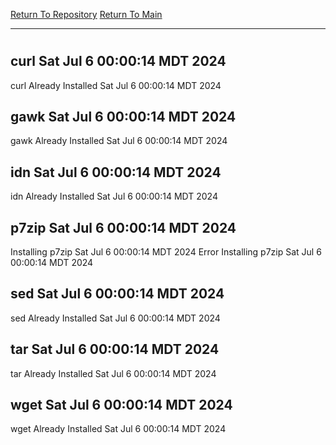 [Return To Repository](https://github.com/DigitalWarrior/piholeparser/)
[Return To Main](https://github.com/DigitalWarrior/piholeparser/blob/master/RecentRunLogs/Mainlog.md)
____________________________________
# 
## curl Sat Jul  6 00:00:14 MDT 2024
curl Already Installed Sat Jul  6 00:00:14 MDT 2024
## gawk Sat Jul  6 00:00:14 MDT 2024
gawk Already Installed Sat Jul  6 00:00:14 MDT 2024
## idn Sat Jul  6 00:00:14 MDT 2024
idn Already Installed Sat Jul  6 00:00:14 MDT 2024
## p7zip Sat Jul  6 00:00:14 MDT 2024
Installing p7zip Sat Jul  6 00:00:14 MDT 2024
Error Installing p7zip Sat Jul  6 00:00:14 MDT 2024
## sed Sat Jul  6 00:00:14 MDT 2024
sed Already Installed Sat Jul  6 00:00:14 MDT 2024
## tar Sat Jul  6 00:00:14 MDT 2024
tar Already Installed Sat Jul  6 00:00:14 MDT 2024
## wget Sat Jul  6 00:00:14 MDT 2024
wget Already Installed Sat Jul  6 00:00:14 MDT 2024
